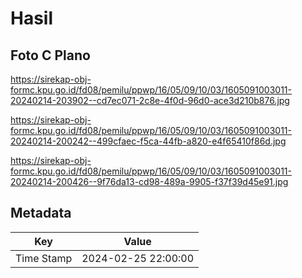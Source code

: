 # Hasil

## Foto C Plano

https://sirekap-obj-formc.kpu.go.id/fd08/pemilu/ppwp/16/05/09/10/03/1605091003011-20240214-203902--cd7ec071-2c8e-4f0d-96d0-ace3d210b876.jpg

https://sirekap-obj-formc.kpu.go.id/fd08/pemilu/ppwp/16/05/09/10/03/1605091003011-20240214-200242--499cfaec-f5ca-44fb-a820-e4f65410f86d.jpg

https://sirekap-obj-formc.kpu.go.id/fd08/pemilu/ppwp/16/05/09/10/03/1605091003011-20240214-200426--9f76da13-cd98-489a-9905-f37f39d45e91.jpg


## Metadata

| Key        | Value               |
| ---------- | ------------------- |
| Time Stamp | 2024-02-25 22:00:00 |



